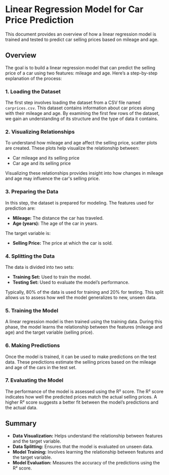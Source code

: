 # Linear Regression Model for Car Price Prediction

This document provides an overview of how a linear regression model is trained and tested to predict car selling prices based on mileage and age.

## Overview

The goal is to build a linear regression model that can predict the selling price of a car using two features: mileage and age. Here’s a step-by-step explanation of the process:

### 1. Loading the Dataset

The first step involves loading the dataset from a CSV file named `carprices.csv`. This dataset contains information about car prices along with their mileage and age. By examining the first few rows of the dataset, we gain an understanding of its structure and the type of data it contains.

### 2. Visualizing Relationships

To understand how mileage and age affect the selling price, scatter plots are created. These plots help visualize the relationship between:
- Car mileage and its selling price
- Car age and its selling price

Visualizing these relationships provides insight into how changes in mileage and age may influence the car's selling price.

### 3. Preparing the Data

In this step, the dataset is prepared for modeling. The features used for prediction are:
- **Mileage:** The distance the car has traveled.
- **Age (years):** The age of the car in years.

The target variable is:
- **Selling Price:** The price at which the car is sold.

### 4. Splitting the Data

The data is divided into two sets:
- **Training Set:** Used to train the model.
- **Testing Set:** Used to evaluate the model’s performance.

Typically, 80% of the data is used for training and 20% for testing. This split allows us to assess how well the model generalizes to new, unseen data.

### 5. Training the Model

A linear regression model is then trained using the training data. During this phase, the model learns the relationship between the features (mileage and age) and the target variable (selling price). 

### 6. Making Predictions

Once the model is trained, it can be used to make predictions on the test data. These predictions estimate the selling prices based on the mileage and age of the cars in the test set.

### 7. Evaluating the Model

The performance of the model is assessed using the R² score. The R² score indicates how well the predicted prices match the actual selling prices. A higher R² score suggests a better fit between the model’s predictions and the actual data.

## Summary

- **Data Visualization:** Helps understand the relationship between features and the target variable.
- **Data Splitting:** Ensures that the model is evaluated on unseen data.
- **Model Training:** Involves learning the relationship between features and the target variable.
- **Model Evaluation:** Measures the accuracy of the predictions using the R² score.


